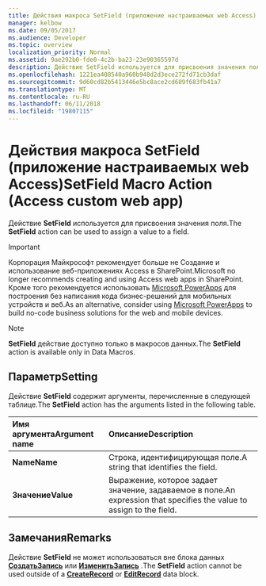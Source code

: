 ```yaml
---
title: Действия макроса SetField (приложение настраиваемых web Access)
manager: kelbow
ms.date: 09/05/2017
ms.audience: Developer
ms.topic: overview
localization_priority: Normal
ms.assetid: 9ae292b0-fde0-4c2b-ba23-23e90365597d
description: Действие SetField используется для присвоения значения поля.
ms.openlocfilehash: 1221ea408540a960b948d2d3ece272fd71cb3daf
ms.sourcegitcommit: 9d60cd82b5413446e5bc8ace2cd689f683fb41a7
ms.translationtype: MT
ms.contentlocale: ru-RU
ms.lasthandoff: 06/11/2018
ms.locfileid: "19807115"
---
```

# <a name="setfield-macro-action-access-custom-web-app"></a><span data-ttu-id="a246f-103">Действия макроса SetField (приложение настраиваемых web Access)</span><span class="sxs-lookup"><span data-stu-id="a246f-103">SetField Macro Action (Access custom web app)</span></span>

<span data-ttu-id="a246f-104">Действие **SetField** используется для присвоения значения поля.</span><span class="sxs-lookup"><span data-stu-id="a246f-104">The **SetField** action can be used to assign a value to a field.</span></span> 
  
> [!IMPORTANT]
> <span data-ttu-id="a246f-105">Корпорация Майкрософт рекомендует больше не Создание и использование веб-приложениях Access в SharePoint.</span><span class="sxs-lookup"><span data-stu-id="a246f-105">Microsoft no longer recommends creating and using Access web apps in SharePoint.</span></span> <span data-ttu-id="a246f-106">Кроме того рекомендуется использовать [Microsoft PowerApps](https://powerapps.microsoft.com/ru-ru/) для построения без написания кода бизнес-решений для мобильных устройств и веб.</span><span class="sxs-lookup"><span data-stu-id="a246f-106">As an alternative, consider using [Microsoft PowerApps](https://powerapps.microsoft.com/ru-ru/) to build no-code business solutions for the web and mobile devices.</span></span> 
  
> [!NOTE]
> <span data-ttu-id="a246f-107">**SetField** действие доступно только в макросов данных.</span><span class="sxs-lookup"><span data-stu-id="a246f-107">The **SetField** action is available only in Data Macros.</span></span> 
  
## <a name="setting"></a><span data-ttu-id="a246f-108">Параметр</span><span class="sxs-lookup"><span data-stu-id="a246f-108">Setting</span></span>

<span data-ttu-id="a246f-109">Действие **SetField** содержит аргументы, перечисленные в следующей таблице.</span><span class="sxs-lookup"><span data-stu-id="a246f-109">The **SetField** action has the arguments listed in the following table.</span></span> 
  
|<span data-ttu-id="a246f-110">**Имя аргумента**</span><span class="sxs-lookup"><span data-stu-id="a246f-110">**Argument name**</span></span>|<span data-ttu-id="a246f-111">**Описание**</span><span class="sxs-lookup"><span data-stu-id="a246f-111">**Description**</span></span>|
|:-----|:-----|
|<span data-ttu-id="a246f-112">**Name**</span><span class="sxs-lookup"><span data-stu-id="a246f-112">**Name**</span></span> <br/> |<span data-ttu-id="a246f-113">Строка, идентифицирующая поле.</span><span class="sxs-lookup"><span data-stu-id="a246f-113">A string that identifies the field.</span></span>  <br/> |
|<span data-ttu-id="a246f-114">**Значение**</span><span class="sxs-lookup"><span data-stu-id="a246f-114">**Value**</span></span> <br/> |<span data-ttu-id="a246f-115">Выражение, которое задает значение, задаваемое в поле.</span><span class="sxs-lookup"><span data-stu-id="a246f-115">An expression that specifies the value to assign to the field.</span></span>  <br/> |
   
## <a name="remarks"></a><span data-ttu-id="a246f-116">Замечания</span><span class="sxs-lookup"><span data-stu-id="a246f-116">Remarks</span></span>

<span data-ttu-id="a246f-117">Действие **SetField** не может использоваться вне блока данных **[СоздатьЗапись](createrecord-data-block-access-custom-web-app.md)** или **[ИзменитьЗапись](editrecord-data-block-access-custom-web-app.md)** .</span><span class="sxs-lookup"><span data-stu-id="a246f-117">The **SetField** action cannot be used outside of a **[CreateRecord](createrecord-data-block-access-custom-web-app.md)** or **[EditRecord](editrecord-data-block-access-custom-web-app.md)** data block.</span></span> 
  

